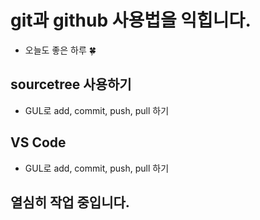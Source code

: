 # git과 github 사용법을 익힙니다.
- 오늘도 좋은 하루 🍀

## sourcetree 사용하기
- GUL로 add, commit, push, pull 하기

## VS Code
- GUL로 add, commit, push, pull 하기

## 열심히 작업 중입니다.
